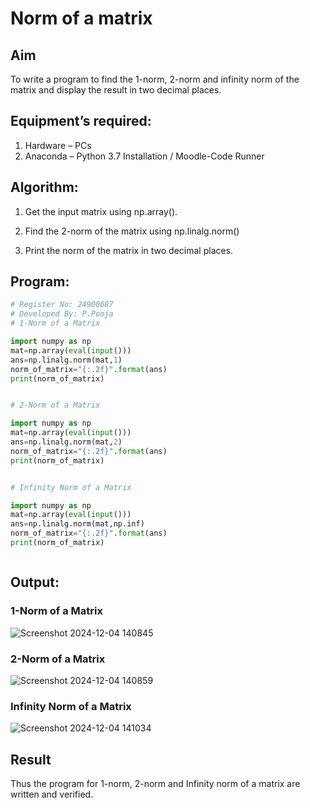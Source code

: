 # Norm of a matrix
## Aim
To write a program to find the 1-norm, 2-norm and infinity norm of the matrix and display the result in two decimal places.
## Equipment’s required:
1.	Hardware – PCs
2.	Anaconda – Python 3.7 Installation / Moodle-Code Runner
## Algorithm:
	
 1. Get the input matrix using np.array().

2. Find the 2-norm of the matrix using np.linalg.norm()
	
 3. Print the norm of the matrix in two decimal places.
## Program:
```Python
# Register No: 24900687
# Developed By: P.Pooja
# 1-Norm of a Matrix

import numpy as np
mat=np.array(eval(input()))
ans=np.linalg.norm(mat,1)
norm_of_matrix="{:.2f}".format(ans)
print(norm_of_matrix)


# 2-Norm of a Matrix

import numpy as np
mat=np.array(eval(input()))
ans=np.linalg.norm(mat,2)
norm_of_matrix="{:.2f}".format(ans)
print(norm_of_matrix)


# Infinity Norm of a Matrix

import numpy as np
mat=np.array(eval(input()))
ans=np.linalg.norm(mat,np.inf)
norm_of_matrix="{:.2f}".format(ans)
print(norm_of_matrix)



```
## Output:
### 1-Norm of a Matrix

![Screenshot 2024-12-04 140845](https://github.com/user-attachments/assets/45132e37-98a9-4670-976f-876fc6731468)


### 2-Norm of a Matrix

![Screenshot 2024-12-04 140859](https://github.com/user-attachments/assets/e1e33384-8da2-4b1c-9df3-ee6acd6d6fee)


### Infinity Norm of a Matrix

![Screenshot 2024-12-04 141034](https://github.com/user-attachments/assets/418cddb4-b308-4221-bc2e-11ca01176039)


## Result
Thus the program for 1-norm, 2-norm and Infinity norm of a matrix are written and verified.
